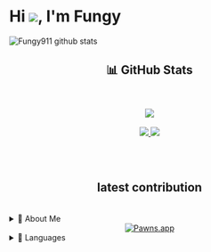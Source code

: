﻿# Hi <img width="35" src="https://github.com/FungY911/readme-profile/blob/main/files/imgs/hello.gif">, I'm Fungy
![Fungy911 github stats](https://github-readme-stats.vercel.app/api?username=Fungy911&show_icons=true&hide_border=true)

  <div>
    <h2 align="center"> 📊 GitHub Stats </h2>
      <br/>
        <p align="center">
          <a href="https://github.com/Fungyy911/">
          <img src="https://github-readme-stats.vercel.app/api/top-langs/?username=Fungy911&langs_count=6&theme=gruvbox&layout=compact&hide_border=true" /></a>
        </p>
        <p align="center">
          <a href="https://github.com/Fungyy911/">
          <img width="49.5%" src="https://github-readme-stats.vercel.app/api?username=Fungy911&show_icons=true&theme=gruvbox&hide_border=true" />
          <img width="49.5%" src="https://github-readme-streak-stats.herokuapp.com/?user=Fungy911&theme=gruvbox&hide_border=true" />
          </a>
       </p>
     <br>
  </div>    
  <br/>
  <h2 align="center"> latest contribution </h2>
<img alt="" src="https://activity-graph.herokuapp.com/graph/?username=Fungy911&bg_color=111&color=fff&line=00A676&point=FFF&hide_border=true" />
<details>
<summary>🧮 About Me</summary>
 
- 🔭 I’m currently working on <a href="https://boathost.xyz">BoatHost</a>

- 👨‍💻 My portfolio you can see on <a href="https://fungy.tk">fungy.tk</a>
</details>
<center><a href="https://pawns.app?r=duckduckgo" target="_blank">
<img src="https://cdn.pawns.app/images/b/728.jpg" alt="Pawns.app">
</a></center>
<details>
<summary>👅 Languages</summary>
<p align="left"> <a href="https://heroku.com" target="_blank" rel="noreferrer"> <img src="https://www.vectorlogo.zone/logos/heroku/heroku-icon.svg" alt="heroku" width="40" height="40"/> </a> <a href="https://www.w3.org/html/" target="_blank" rel="noreferrer"> <img src="https://raw.githubusercontent.com/devicons/devicon/master/icons/html5/html5-original-wordmark.svg" alt="html5" width="40" height="40"/> </a> <a href="https://developer.mozilla.org/en-US/docs/Web/JavaScript" target="_blank" rel="noreferrer"> <img src="https://raw.githubusercontent.com/devicons/devicon/master/icons/javascript/javascript-original.svg" alt="javascript" width="40" height="40"/> </a> <a href="https://mariadb.org/" target="_blank" rel="noreferrer"> <img src="https://www.vectorlogo.zone/logos/mariadb/mariadb-icon.svg" alt="mariadb" width="40" height="40"/> </a> <a href="https://www.mysql.com/" target="_blank" rel="noreferrer"> <img src="https://raw.githubusercontent.com/devicons/devicon/master/icons/mysql/mysql-original-wordmark.svg" alt="mysql" width="40" height="40"/> </a> <a href="https://www.php.net" target="_blank" rel="noreferrer"> <img src="https://raw.githubusercontent.com/devicons/devicon/master/icons/php/php-original.svg" alt="php" width="40" height="40"/> </a> <a href="https://tailwindcss.com/" target="_blank" rel="noreferrer"> <img src="https://www.vectorlogo.zone/logos/tailwindcss/tailwindcss-icon.svg" alt="tailwind" width="40" height="40"/> </a> </p>
</details>
